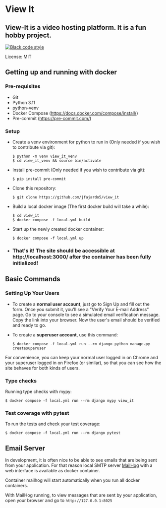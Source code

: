 # View It

## View-It is a video hosting platform. It is a fun hobby project. 

[![Black code style](https://img.shields.io/badge/code%20style-black-000000.svg)](https://github.com/ambv/black)

License: MIT

## Getting up and running with docker

### Pre-requisites

- Git
- Python 3.11
- python-venv
- Docker Compose (https://docs.docker.com/compose/install/)
- Pre-commit (https://pre-commit.com/)

### Setup

- Create a venv environment for python to run in (Only needed if you wish to contribute via git):

      $ python -m venv view_it_venv
      $ cd view_it_venv && source bin/activate

- Install pre-commit (Only needed if you wish to contribute via git):

      $ pip install pre-commit

- Clone this repository:

      $ git clone https://github.com/jfajardo5/view_it

- Build a local docker image (The first docker build will take a while):

      $ cd view_it
      $ docker compose -f local.yml build

- Start up the newly created docker container:

      $ docker compose -f local.yml up

- ### That's it! The site should be accessible at http://localhost:3000/ after the container has been fully initialized!

## Basic Commands

### Setting Up Your Users

- To create a **normal user account**, just go to Sign Up and fill out the form. Once you submit it, you'll see a "Verify Your E-mail Address" page. Go to your console to see a simulated email verification message. Copy the link into your browser. Now the user's email should be verified and ready to go.

- To create a **superuser account**, use this command:

      $ docker compose -f local.yml run --rm django python manage.py createsuperuser

For convenience, you can keep your normal user logged in on Chrome and your superuser logged in on Firefox (or similar), so that you can see how the site behaves for both kinds of users.

### Type checks

Running type checks with mypy:

    $ docker compose -f local.yml run --rm django mypy view_it

### Test coverage with pytest

To run the tests and check your test coverage:

    $ docker compose -f local.yml run --rm django pytest

## Email Server

In development, it is often nice to be able to see emails that are being sent from your application. For that reason local SMTP server [MailHog](https://github.com/mailhog/MailHog) with a web interface is available as docker container.

Container mailhog will start automatically when you run all docker containers.

With MailHog running, to view messages that are sent by your application, open your browser and go to `http://127.0.0.1:8025`
